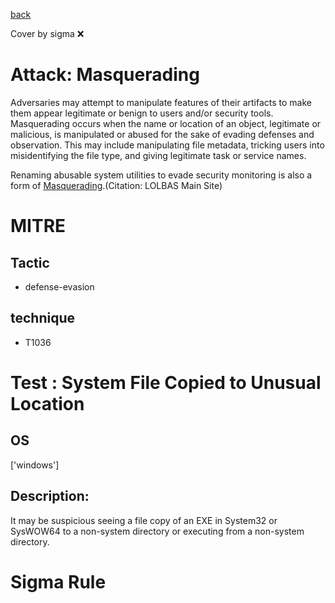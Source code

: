 [back](../index.md)

Cover by sigma :x: 

# Attack: Masquerading

 Adversaries may attempt to manipulate features of their artifacts to make them appear legitimate or benign to users and/or security tools. Masquerading occurs when the name or location of an object, legitimate or malicious, is manipulated or abused for the sake of evading defenses and observation. This may include manipulating file metadata, tricking users into misidentifying the file type, and giving legitimate task or service names.

Renaming abusable system utilities to evade security monitoring is also a form of [Masquerading](https://attack.mitre.org/techniques/T1036).(Citation: LOLBAS Main Site)

# MITRE
## Tactic
  - defense-evasion

## technique
  - T1036

# Test : System File Copied to Unusual Location

## OS

 ['windows']

## Description:

 It may be suspicious seeing a file copy of an EXE in System32 or SysWOW64 to a non-system directory or executing from a non-system directory.

# Sigma Rule
